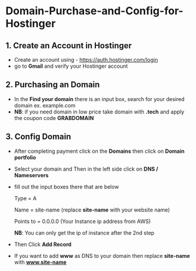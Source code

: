 # Domain-Purchase-and-Config-for-Hostinger

## 1. Create an Account in Hostinger
   - Create an account using - https://auth.hostinger.com/login
   - go to **Gmail** and verify your Hostinger account
## 2. Purchasing an Domain
   - In the **Find your domain** there is an input box, search for your desired domain ex. example.com
   - **NB**: if you need domain in low price take domain with **.tech** and apply the coupon code **GRABDOMAIN**
## 3. Config Domain
   - After completing payment click on the **Domains** then click on **Domain portfolio**
   - Select your domain and Then in the left side click on **DNS / Nameservers**
   - fill out the input boxes there that are below
     
     Type = A

     Name = site-name (replace **site-name** with your website name)

     Points to = 0.0.0.0 (Your Instance ip address from AWS)

     **NB**: You can only get the ip of instance after the 2nd step

   - Then Click **Add Record**

   - If you want to add **www** as DNS to your domain then replace **site-name** with **www.site-name**
